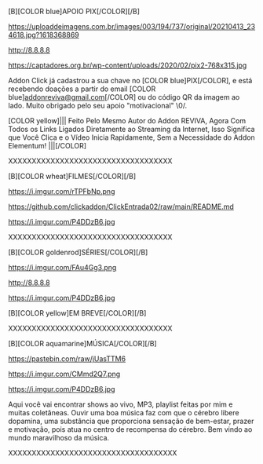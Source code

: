 <channels>

<channel>

<name>[B][COLOR blue]APOIO PIX[/COLOR][/B]</name>

<thumbnail>https://uploaddeimagens.com.br/images/003/194/737/original/20210413_234618.jpg?1618368869</thumbnail>

<externallink>http://8.8.8.8</externallink>

<fanart>https://captadores.org.br/wp-content/uploads/2020/02/pix2-768x315.jpg</fanart>

<info>Addon Click já cadastrou a sua chave no [COLOR blue]PIX[/COLOR], e está recebendo doações a partir do email [COLOR blue]addonreviva@gmail.com[/COLOR] ou do código QR da imagem ao lado. Muito obrigado pelo seu apoio "motivacional" \0/.

[COLOR yellow]||| Feito Pelo Mesmo Autor do Addon REVIVA, Agora Com 
Todos os Links Ligados Diretamente ao Streaming da Internet, Isso Significa que Você Clica e o Vídeo Inicia Rapidamente, Sem a Necessidade do Addon Elementum! |||[/COLOR]</info>

</channel>

XXXXXXXXXXXXXXXXXXXXXXXXXXXXXXXXXXX

<channel>

<name>[B][COLOR wheat]FILMES[/COLOR][/B]</name>

<thumbnail>https://i.imgur.com/rTPFbNp.png</thumbnail>

<externallink>https://github.com/clickaddon/ClickEntrada02/raw/main/README.md</externallink>

<fanart>https://i.imgur.com/P4DDzB6.jpg</fanart>

<info></info>

</channel>


XXXXXXXXXXXXXXXXXXXXXXXXXXXXXXXXXXX

<channel>

<name>[B][COLOR goldenrod]SÉRIES[/COLOR][/B]</name>

<thumbnail>https://i.imgur.com/FAu4Gg3.png</thumbnail>

<externallink>http://8.8.8.8</externallink>

<fanart>https://i.imgur.com/P4DDzB6.jpg</fanart>

<info>[B][COLOR yellow]EM BREVE[/COLOR][/B]</info>

</channel>

XXXXXXXXXXXXXXXXXXXXXXXXXXXXXXXXXXX

<channel>

<name>[B][COLOR aquamarine]MÚSICA[/COLOR][/B]</name>

<externallink>https://pastebin.com/raw/jUasTTM6</externallink>

<thumbnail>https://i.imgur.com/CMmd2Q7.png</thumbnail>

<fanart>https://i.imgur.com/P4DDzB6.jpg</fanart>


<info>Aqui você vai encontrar shows ao vivo, MP3, playlist feitas por mim e muitas coletâneas.
Ouvir uma boa música faz com que o cérebro libere dopamina, uma substância que proporciona sensação de bem-estar, prazer e motivação, pois atua no centro de recompensa do cérebro.
Bem vindo ao mundo maravilhoso da música.</info>

</channel>

</channels>

XXXXXXXXXXXXXXXXXXXXXXXXXXXXXXXXXXXX

